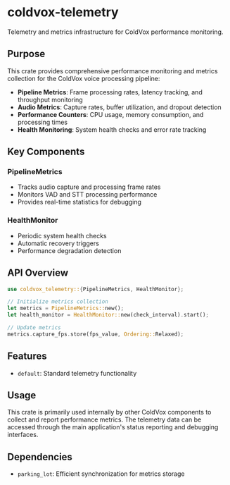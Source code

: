 # coldvox-telemetry

Telemetry and metrics infrastructure for ColdVox performance monitoring.

## Purpose

This crate provides comprehensive performance monitoring and metrics collection for the ColdVox voice processing pipeline:

- **Pipeline Metrics**: Frame processing rates, latency tracking, and throughput monitoring
- **Audio Metrics**: Capture rates, buffer utilization, and dropout detection  
- **Performance Counters**: CPU usage, memory consumption, and processing times
- **Health Monitoring**: System health checks and error rate tracking

## Key Components

### PipelineMetrics
- Tracks audio capture and processing frame rates
- Monitors VAD and STT processing performance
- Provides real-time statistics for debugging

### HealthMonitor
- Periodic system health checks
- Automatic recovery triggers
- Performance degradation detection

## API Overview

```rust
use coldvox_telemetry::{PipelineMetrics, HealthMonitor};

// Initialize metrics collection
let metrics = PipelineMetrics::new();
let health_monitor = HealthMonitor::new(check_interval).start();

// Update metrics
metrics.capture_fps.store(fps_value, Ordering::Relaxed);
```

## Features

- `default`: Standard telemetry functionality

## Usage

This crate is primarily used internally by other ColdVox components to collect and report performance metrics. The telemetry data can be accessed through the main application's status reporting and debugging interfaces.

## Dependencies

- `parking_lot`: Efficient synchronization for metrics storage